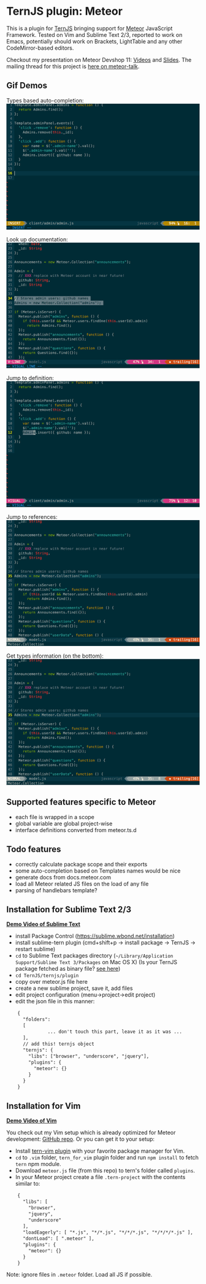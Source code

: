 TernJS plugin: Meteor
===

This is a plugin for [TernJS](http://ternjs.net) bringing support for
[Meteor](https://www.meteor.com) JavaScript Framework. Tested on Vim and Sublime
Text 2/3, reported to work on Emacs, potentially should work on Brackets,
LightTable and any other CodeMirror-based editors.

Checkout my presentation on Meteor Devshop 11: [Videos](https://www.youtube.com/watch?v=Lqcs6hPOcFw#t=6227) and [Slides](https://slid.es/slavakim/meteor).
The mailing thread for this project is [here on meteor-talk](https://groups.google.com/forum/#!searchin/meteor-talk/tern/meteor-talk/b_yGWIqXl7Y/UYsGCGLWu7sJ).

Gif Demos
---

Types based auto-completion:
![tern-vim-completion.gif](/demo-gifs/tern-vim-completion.gif)

Look up documentation:
![tern-vim-doc.gif](/demo-gifs/tern-vim-doc.gif)

Jump to definition:
![tern-vim-jump-to-def.gif](/demo-gifs/tern-vim-jump-to-def.gif)

Jump to references:
![tern-vim-refs.gif](/demo-gifs/tern-vim-refs.gif)

Get types information (on the bottom):
![tern-vim-types.gif](/demo-gifs/tern-vim-types.gif)

Supported features specific to Meteor
---

- each file is wrapped in a scope
- global variable are global project-wise
- interface definitions converted from meteor.ts.d

Todo features
---

- correctly calculate package scope and their exports
- some auto-completion based on Templates names would be nice
- generate docs from docs.meteor.com
- load all Meteor related JS files on the load of any file
- parsing of handlebars template?


Installation for Sublime Text 2/3
---

**[Demo Video of Sublime Text](https://www.youtube.com/watch?v=5cAHxpNEHTc)**

- install Package Control (https://sublime.wbond.net/installation)
- install sublime-tern plugin (cmd+shift+p -> install package -> TernJS -> restart sublime)
- `cd` to Sublime Text packages directory (`~/Library/Application Support/Sublime Text 3/Packages` on Mac OS X) (Is your TernJS package fetched as binary file? [see here](https://github.com/Slava/tern-meteor/issues/7))
- `cd TernJS/ternjs/plugin`
- copy over meteor.js file here
- create a new sublime project, save it, add files
- edit project configuration (menu->project->edit project)
- edit the json file in this manner:

```
    {
      "folders":
      [
               ... don't touch this part, leave it as it was ...
      ],
      // add this! ternjs object
      "ternjs": {
        "libs": ["browser", "underscore", "jquery"],
        "plugins": {
          "meteor": {}
        }
      }
    }
```

Installation for Vim
---

**[Demo Video of Vim](https://www.youtube.com/watch?v=TIE9ZOqlvFo)**

You check out my Vim setup which is already optimized for Meteor development:
[GitHub repo](https://github.com/Slava/vimrc). Or you can get it to your setup:

- Install [tern-vim plugin](https://github.com/marijnh/tern_for_vim) with your
  favorite package manager for Vim.
- `cd` to `.vim` folder, `tern_for_vim` plugin folder and run `npm install` to
  fetch `tern` npm module.
- Download `meteor.js` file (from this repo) to tern's folder called `plugins`.
- In your Meteor project create a file `.tern-project` with the contents similar
  to:

```
    {
      "libs": [
        "browser",
        "jquery",
        "underscore"
      ],
      "loadEagerly": [ "*.js", "*/*.js", "*/*/*.js", "*/*/*/*.js" ],
      "dontLoad": [ ".meteor" ],
      "plugins": {
        "meteor": {}
      }
    }
```

Note: ignore files in `.meteor` folder. Load all JS if possible.


